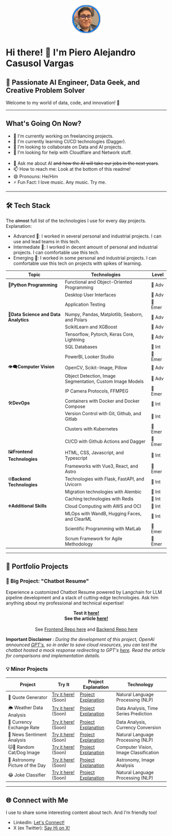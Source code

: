 <p align="center">
  <img src="assets/profile.png" alt="Piero Casusol">
</p>

# Hi there! 👋 I'm Piero Alejandro Casusol Vargas

## 🚀 Passionate AI Engineer, Data Geek, and Creative Problem Solver

Welcome to my world of data, code, and innovation! 🌟

___

## What's Going On Now?

- 🔭 I'm currently working on freelancing projects.
- 🌱 I'm currently learning CI/CD technologies (Dagger).
- 👯 I'm looking to collaborate on Data and AI projects.
- 🤔 I'm looking for help with Cloudflare and Network stuff.
<br><br>
- 💬 Ask me about AI ~~and how the AI will take our jobs in the next years~~.
- 📫 How to reach me: Look at the bottom of this readme!
- 😄 Pronouns: He/Him
- ⚡ Fun Fact: I love music. Any music. Try me.

___

## 🛠️ Tech Stack
The ~~almost~~ full list of the technologies I use for every day projects. Explanation:

- Advanced 🚀: I worked in several personal and industrial projects. I can use and lead teams in this tech.
- Intermediate 🧐: I worked in decent amount of personal and industrial projects. I can comfortable use this tech.
- Emerging 🌱: I worked in some personal and industrial projects. I can comfortable use this tech on projects with spikes of learning.

| Topic| Technologies | Level |
|----------------------------------|------------------------------------------------------------|--------------------|
| 🐍**Python Programming**|Functional and Object-Oriented Programming|🚀 Adv|
||Desktop User Interfaces|🚀 Adv|
||Application Testing|🌱 Emer|
|🧪**Data Science and Data Analytics**|Numpy, Pandas, Matplotlib, Seaborn, and Polars|🚀 Adv|
||ScikitLearn and XGBoost|🚀 Adv|
||Tensorflow, Pytorch, Keras Core, Lightning|🚀 Adv|
||SQL Databases|🧐 Int|
||PowerBI, Looker Studio|🌱 Emer|
|👁‍🗨**Computer Vision**|OpenCV, Scikit-Image, Pillow|🚀 Adv|
||Object Detection, Image Segmentation, Custom Image Models|🚀 Adv|
||IP Camera Protocols, FFMPEG|🌱 Emer|
|🛠️**DevOps**|Containers with Docker and Docker Compose|🧐 Int|
||Version Control with Git, Github, and Gitlab|🧐 Int|
||Clusters with Kubernetes|🌱 Emer|
||CI/CD with Github Actions and Dagger|🌱 Emer|
|🖼️**Frontend Technologies**|HTML, CSS, Javascript, and Typescript|🧐 Int|
||Frameworks with Vue3, React, and Astro|🌱 Emer|
|🌐**Backend Technologies**|Technologies with Flask, FastAPI, and Uvicorn|🧐 Int|
||Migration technologies with Alembic|🧐 Int|
||Caching technologies with Redis|🧐 Int|
|➕**Additional Skills**|Cloud Computing with AWS and OCI|🧐 Int|
||MLOps with WandB, Hugging Faces, and ClearML|🧐 Int|
||Scientific Programming with MatLab|🌱 Emer|
||Scrum Framework for Agile Methodology|🌱 Emer|

___
## 🎨 Portfolio Projects

### 💼 Big Project: "Chatbot Resume"
Experience a customized Chatbot Resume powered by Langchain for LLM pipeline development and a stack of cutting-edge technologies. Ask him anything about my professional and technical expertise!

<p align="center">
<strong>Test it <a href="https://chatapp.intautomation.net">here!</a></strong>
<br>
<strong>See the article <a href="#">here!</a></strong>
<br>
<br>
See <a href="https://github.com/IA-PieroCV/chatresume-frontend">Frontend Repo here</a> and <a href="https://github.com/IA-PieroCV/chatresume-backend">Backend Repo here</a>
</p>

**Important Disclaimer** *: During the development of this project, OpenAI announced [GPT's](https://openai.com/blog/introducing-gpts), so in order to save cloud resources, you can test the chatbot hosted a mock response redirecting to GPT's [here](https://chat.openai.com/g/g-oK5Dh6p5x-pierocv-chat-resume). Read the article for comparisons and implementation details.*

### 💡 Minor Projects

| Project                     | Try It                                          | Project Explanation                       | Technology                              |
|-----------------------------|----------------------------------------------------|--------------------------------------------|-----------------------------------------|
| 📜 Quote Generator             | [Try it here!](*#*) (Soon)                                  | [Project Explanation](#)                  | Natural Language Processing (NLP)     |
| 🌦️ Weather Data Analysis       | [Try it here!](#) (Soon)                                    | [Project Explanation](#)                  | Data Analysis, Time Series Prediction  |
| 💱 Currency Exchange Rate      | [Try it here!](#)  (Soon)                                   | [Project Explanation](#)                  | Data Analysis, Currency Conversion     |
| 📰 News Sentiment Analysis     | [Try it here!](#)    (Soon)                                 | [Project Explanation](#)                  | Natural Language Processing (NLP)     |
| 🐱🐶 Random Cat/Dog Image       | [Try it here!](#)  (Soon)                                   | [Project Explanation](#)                  | Computer Vision, Image Classification  |
| 🌌 Astronomy Picture of the Day| [Try it here!](#)    (Soon)                                 | [Project Explanation](#)                  | Astronomy, Image Analysis               |
| 😂 Joke Classifier             | [Try it here!](#)   (Soon)                                  | [Project Explanation](#)                  | Natural Language Processing (NLP)     |
___


## 🌐 Connect with Me
I use to share some interesting content about tech. And I'm friendly too!

- LinkedIn: [Let's Connect!](https://www.linkedin.com/in/pierocasusol/)
- X (ex Twitter): [Say Hi on X!](https://twitter.com/PieroCV8)
